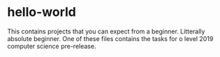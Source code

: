# hello-world
This contains projects that you can expect from a beginner.
Litterally absolute beginner. One of these files contains the tasks for o level 2019 computer science pre-release.
